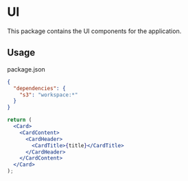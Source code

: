 # UI

This package contains the UI components for the application.

## Usage

package.json

```json
{
  "dependencies": {
    "s3": "workspace:*"
  }
}
```

```jsx
return (
  <Card>
    <CardContent>
      <CardHeader>
        <CardTitle>{title}</CardTitle>
      </CardHeader>
    </CardContent>
  </Card>
);
```
